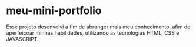 # meu-mini-portfolio
Esse projeto desenvolvi a fim de abranger mais meu conhecimento, afim de aperfeiçoar minhas habilidades, utilizando as tecnologias HTML, CSS e JAVASCRIPT.
